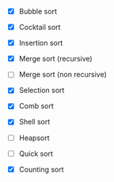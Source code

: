 - [x] Bubble sort
- [x] Cocktail sort
- [x] Insertion sort
- [x] Merge sort (recursive)
- [ ] Merge sort (non recursive)

- [x] Selection sort
- [x] Comb sort
- [x] Shell sort
- [ ] Heapsort
- [ ] Quick sort

- [x] Counting sort
